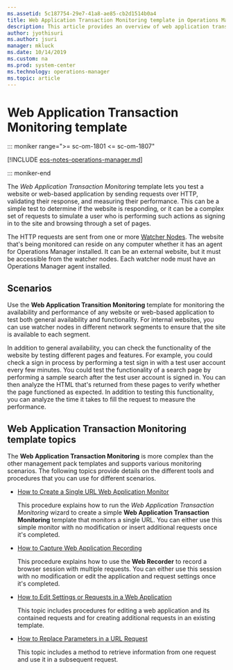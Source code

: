 ```yaml
---
ms.assetid: 5c187754-29e7-41a8-ae85-cb2d1514b0a4
title: Web Application Transaction Monitoring template in Operations Manager management pack
description: This article provides an overview of web application transaction monitoring template
author: jyothisuri
ms.author: jsuri
manager: mkluck
ms.date: 10/14/2019
ms.custom: na
ms.prod: system-center
ms.technology: operations-manager
ms.topic: article
---
```


# Web Application Transaction Monitoring template

::: moniker range=">= sc-om-1801 <= sc-om-1807"

[!INCLUDE [eos-notes-operations-manager.md](../includes/eos-notes-operations-manager.md)]

::: moniker-end

The _Web Application Transaction Monitoring_ template lets you test a website or web-based application by sending requests over HTTP, validating their response, and measuring their performance. This can be a simple test to determine if the website is responding, or it can be a complex set of requests to simulate a user who is performing such actions as signing in to the site and browsing through a set of pages.

The HTTP requests are sent from one or more [Watcher Nodes](/previous-versions/system-center/system-center-2012-R2/hh457584%28v%3dsc.12%29). The website that's being monitored can reside on any computer whether it has an agent for Operations Manager installed. It can be an external website, but it must be accessible from the watcher nodes. Each watcher node must have an Operations Manager agent installed.

## Scenarios

Use the  **Web Application Transition Monitoring**  template for monitoring the availability and performance of any website or web-based application to test both general availability and functionality. For internal websites, you can use watcher nodes in different network segments to ensure that the site is available to each segment.

In addition to general availability, you can check the functionality of the website by testing different pages and features. For example, you could check a sign in process by performing a test sign in with a test user account every few minutes. You could test the functionality of a search page by performing a sample search after the test user account is signed in. You can then analyze the HTML that's returned from these pages to verify whether the page functioned as expected. In addition to testing this functionality, you can analyze the time it takes to fill the request to measure the performance.

## Web Application Transaction Monitoring template topics

The  **Web Application Transaction Monitoring**  is more complex than the other management pack templates and supports various monitoring scenarios. The following topics provide details on the different tools and procedures that you can use for different scenarios.

- [How to Create a Single URL Web Application Monitor](/previous-versions/system-center/system-center-2012-R2/hh457541%28v%3dsc.12%29)

   This procedure explains how to run the _Web Application Transaction Monitoring_ wizard to create a simple  **Web Application Transaction Monitoring**  template that monitors a single URL. You can either use this simple monitor with no modification or insert additional requests once it's completed.

- [How to Capture Web Application Recording](/previous-versions/system-center/system-center-2012-R2/hh457597%28v%3dsc.12%29)

   This procedure explains how to use the  **Web Recorder**  to record a browser session with multiple requests. You can either use this session with no modification or edit the application and request settings once it's completed.

- [How to Edit Settings or Requests in a Web Application](/previous-versions/system-center/system-center-2012-R2/hh457602%28v%3dsc.12%29)

   This topic includes procedures for editing a web application and its contained requests and for creating additional requests in an existing template.

- [How to Replace Parameters in a URL Request](how-to-replace-parameters-url-request.md)

   This topic includes a method to retrieve information from one request and use it in a subsequent request.
